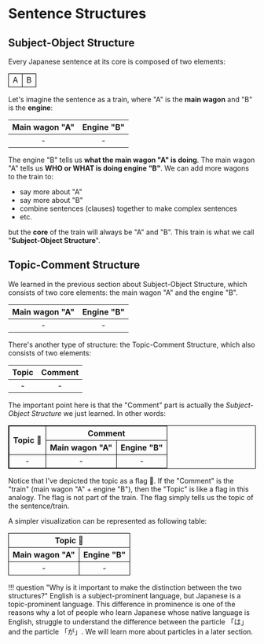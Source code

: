 # Sentence Structures

## Subject-Object Structure

Every Japanese sentence at its core is composed of two elements:

<table>
  <td style="border: 1px solid black">A</td>
  <td style="border: 1px solid black">B</td>
</table>

Let's imagine the sentence as a train, where "A" is the **main wagon** and "B" is the **engine**:

Main wagon "A" | Engine "B"
:---: | :---:
- | -

The engine "B" tells us **what the main wagon "A" is doing**. The main wagon "A" tells us **WHO or WHAT is doing engine "B"**. We can add more wagons to the train to: 

- say more about "A"
- say more about "B" 
- combine sentences (clauses) together to make complex sentences
- etc. 

but the **core** of the train will always be "A" and "B". This train is what we call "**Subject-Object Structure**".

## Topic-Comment Structure

We learned in the previous section about Subject-Object Structure, which consists of two core elements: the main wagon "A" and the engine "B".

Main wagon "A" | Engine "B"
:---: | :---:
- | -

There's another type of structure: the Topic-Comment Structure, which also consists of two elements:

Topic | Comment
:---: | :---:
- | -

The important point here is that the "Comment" part is actually the *Subject-Object Structure* we just learned. In other words:

<table style="border: 1px solid black">
  <tr>
    <th rowspan="2" style="text-align: center; vertical-align: middle; border: 1px solid black">Topic 🚩</td>
    <th colspan="2" style="text-align: center; border: 1px solid black">Comment</td>
  </tr>
  <tr>
    <th style="text-align: center; border: 1px solid black">Main wagon "A"</th>
    <th style="text-align: center; border: 1px solid black">Engine "B"</th>
  </tr>
  <tr>
    <td style="text-align: center; border: 1px solid black">-</td>
    <td style="text-align: center; border: 1px solid black">-</td>
    <td style="text-align: center; border: 1px solid black">-</td>
  </tr>
</table>

Notice that I've depicted the topic as a flag 🚩. If the "Comment" is the "train" (main wagon "A" + engine "B"), then the "Topic" is like a flag in this analogy. The flag is not part of the train. The flag simply tells us the topic of the sentence/train.

A simpler visualization can be represented as following table:

<table>
  <tr>
    <th colspan="2" style="text-align: center; border: 1px solid black">Topic 🚩</th>
  </tr>
  <tr>
    <th style="text-align: center; border: 1px solid black">Main wagon "A"</th>
    <th style="text-align: center; border: 1px solid black">Engine "B"</th>
  </tr>
  <tr>
    <td style="text-align: center; border: 1px solid black"> - </td>
    <td style="text-align: center; border: 1px solid black"> - </td>
  </tr>
</table>

!!! question "Why is it important to make the distinction between the two structures?"
    English is a subject-prominent language, but Japanese is a topic-prominent language. This difference in prominence is one of the reasons why a lot of people who learn Japanese whose native language is English, struggle to understand the difference between the particle 「は」 and the particle 「が」. We will learn more about particles in a later section.